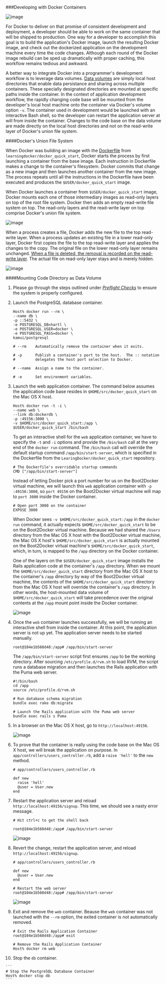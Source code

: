 ###Developing with Docker Containers

![image](https://s3.amazonaws.com/learningdocker/wordpress/developing-with-docker-containers/containers-for-developers.jpg)

For Docker to deliver on that promise of consistent development and deployment, a developer should be able to work on the same container that will be shipped to production.  One way for a developer to accomplish this goal is to build the application's Docker image, launch the resulting Docker image, and check out the dockerized application on the development machine every time the code changes.  Although each round of the Docker image rebuild can be sped up dramatically with proper caching, this workflow remains tedious and awkward.  

A better way to integrate Docker into a programmer's development workflow is to leverage data volumes.  [Data volumes](http://crosbymichael.com/advanced-docker-volumes.html) are simply local host directories that enable data persistance and sharing across multiple containers.  These specially designated directories are mounted at specific paths inside the container.  In the context of application development workflow, the rapidly changing code base will be mounted from the developer's local host machine onto the container via Docker's volume option `-v`.  The container used in development would be launched with an interactive Bash shell, so the developer can restart the application server at will from inside the container.  Changes to the code base on the data volume are made directly on the local host directories and not on the read-write layer of Docker's union file system.

####Docker's Union File System

When Docker was building an image with the [Dockerfile](http://learningdocker.com/dockerfile-walkthrough/) from `learningdocker/docker_quick_start`, Docker starts the process by first launching a container from the base image.  Each instruction in Dockerfile makes a change to the container's filesystem.  Docker commits that change as a new image and then launches another container from the new image.  The process repeats until all the instructions in the Dockerfile have been executed and produces the `$USER/docker_quick_start` image.

When Docker launches a container from `$USER/docker_quick_start` image, Docker mounts each one of those intermediary images as read-only layers on top of the root file system.  Docker then adds an empty read-write file system on top.  The read-only layers and the read-write layer on top comprise Docker's union file system.

![image](https://s3.amazonaws.com/learningdocker/wordpress/developing-with-docker-containers/dockerfile-build%2Brun.png)

When a process creates a file, Docker adds the new file to the top read-write layer.  When a process updates an existing file in a lower read-only layer, Docker first copies the file to the top read-write layer and applies the changes to the copy.  The original file on the lower read-only layer remains unchanged.  [When a file is deleted, the removal is recorded on the read-write layer](http://www.extellisys.com/articles/docker-layer-overload).  The actual file on read-only layer stays and is merely hidden.

![image](https://s3.amazonaws.com/learningdocker/wordpress/developing-with-docker-containers/edit-docker-container.png)

####Mounting Code Directory as Data Volume

1.  Please go through the steps outlined under *[Preflight Checks](http://learningdocker.com/preflight-checks/)* to ensure the system is properly configured.

2.  Launch the PostgreSQL database container.

	```
	Host% docker run --rm \
	--name db \
	-p ::5432 \
	-e POSTGRESQL_DB=hartl \
	-e POSTGRESQL_USER=docker \
	-e POSTGRESQL_PASS=docker \
	kamui/postgresql
	
	# --rm    Automatically remove the container when it exits.
	
	# -p      Publish a container's port to the host.  The :: notation 
	#         delegates the host port selection to Docker.
	
	# --name  Assign a name to the container.
	
	# -e      Set environment variables.
	```

3.  Launch the web application container.  The command below assumes the application code base resides in `$HOME/src/docker_quick_start` on the Mac OS X host.

	```
	Host% docker run -t -i \
	--name web \
	--link db:dockerdb \
	-p :49156:3000 \
	-v $HOME/src/docker_quick_start:/app \
	$USER/docker_quick_start /bin/bash
	```
	
	To get an interactive shell for the `web` application container, we have to specify the `-t` and `-i` options and provide the `/bin/bash` call at the very end of the `docker run` command.  The `/bin/bash` call will override the default startup command `/app/bin/start-server`, which is specified in the Dockerfile from the `LearingDocker/docker_quick_start` repository.
	
	```	
	# The Dockerfile's overridable startup commands
	CMD ["/app/bin/start-server"]
	```
	
	Instead of letting Docker pick a port number for us on the Boot2Docker virtual machine, we will launch this `web` application container with `-p :49156:3000`, so `port 49156` on the Boot2Docker virtual machine will map to `port 3000` inside the Docker container.
	
	```
	# Open port 3000 on the container
	EXPOSE 3000
	```

	When Docker sees `-v $HOME/src/docker_quick_start:/app` in the `docker run` command, it actually expects `$HOME/src/docker_quick_start` to be on the Boot2Docker virtual machine.  Because we had shared the `/Users` directory from the Mac OS X host with the Boot2Docker virtual machine, the Mac OS X host's `$HOME/src/docker_quick_start` is actually mounted on the Boot2Docker virtual machine's `$HOME/src/docker_quick_start`, which, in turn, is mapped to the `/app` directory on the Docker container.
	
	One of the layers on the `$USER/docker_quick_start` image installs the Rails application code at the container's `/app` directory.  When we mount the `$HOME/src/docker_quick_start` directory from the Mac OS X host to the container's `/app` directory by way of the Boot2Docker virtual machine, the contents of the `$HOME/src/docker_quick_start` directory from the Mac OS X host will override the container's `/app` directory.  In other words, the host-mounted data volume of `$HOME/src/docker_quick_start` will take precedence over the original contents at the `/app` mount point inside the Docker container.
	
	![image](https://s3.amazonaws.com/learningdocker/wordpress/developing-with-docker-containers/docker-volume-mount.png)

4.  Once the `web` container launches successfully, we will be running an interactive shell from inside the container.  At this point, the application server is not up yet.  The application server needs to be started manually.

	```
	root@104e1b560d48:/app# /app/bin/start-server
	```
	
	The `/app/bin/start-server` script first ensures `/app` to be the working directory.  After sourcing `/etc/profile.d/rvm.sh` to load RVM, the script runs a database migration and then launches the Rails application with the Puma web server.
	
	```
	#!/bin/bash
	cd /app
	source /etc/profile.d/rvm.sh

	# Run database schema migration
	bundle exec rake db:migrate

	# Launch the Rails application with the Puma web server
	bundle exec rails s Puma
	```

5.  In a browser on the Mac OS X host, go to `http://localhost:49156`.

	![image](https://s3.amazonaws.com/learningdocker/wordpress/developing-with-docker-containers/hartl-sample-app.png)

6.  To prove that the container is really using the code base on the Mac OS X host, we will break the application on purpose.  In `app/controllers/users_controller.rb`, add a `raise 'hell'` to the `new` method.

	```
	# app/controllers/users_controller.rb
	
	def new
	  raise 'hell'
      @user = User.new
  	end
	```

7.  Restart the application server and reload `http://localhost:49156/signup`.  This time, we should see a nasty error message.

	```
	# Hit ctrl+c to get the shell back
	
	root@104e1b560d48:/app# /app/bin/start-server
	```
	
	![image](https://s3.amazonaws.com/learningdocker/wordpress/developing-with-docker-containers/sign-up-broken.png)
	
8.  Revert the change, restart the application server, and reload `http://localhost:49156/signup`.

	```
	# app/controllers/users_controller.rb
	
	def new
      @user = User.new
  	end
  	
  	# Restart the web server
  	root@104e1b560d48:/app# /app/bin/start-server
	```
	
	![image](https://s3.amazonaws.com/learningdocker/wordpress/developing-with-docker-containers/sign-up.png)
	
9.  Exit and remove the `web` container.  Beause the `web` container was not launched with the `--rm` option, the exited container is not automatically removed.

	```	
	# Exit the Rails Application Container
	root@104e1b560d48:/app# exit
	
	# Remove the Rails Application Container
	Host% docker rm web
	```

10.  Stop the `db` container.

	```
	# Stop the PostgreSQL Database Container
	Host% docker stop db
	```
